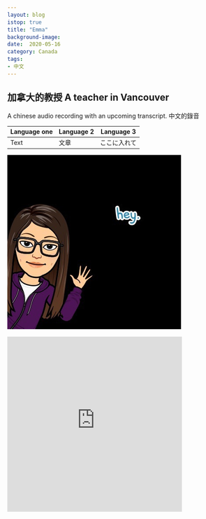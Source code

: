 ```yaml
---
layout: blog
istop: true
title: "Emma"
background-image: 
date:  2020-05-16
category: Canada
tags:
- 中文
---
```

 
 <!-- Text content 
Pleasde delete anything you don't want -->

## 加拿大的教授 A teacher in Vancouver
 
 A chinese audio recording with an upcoming transcript. 中文的錄音

 <!-- If you want to do a table -->

 <!-- If you want to do a table -->


| Language one | Language 2 | Language 3 |
| -------- | -------- | -------- |
| Text     | 文章     | ここに入れて     |



<!-- Code snippet for image (insert the link to the image)

Please copy and paste the same image in your backgroudn image here. Or any other publicly available JPG. -->


![](/assets/images/ruby-teacher.jpg) 

<!-- Paste the iframe link to the audio below -->


<iframe title="ruby teacher" height="400" width="400" style="border: none;" scrolling="no" data-name="pb-iframe-player" src="https://www.podbean.com/media/player/8spqh-dca22b?from=yiiadmin&download=1&version=1&vjs=1&skin=1&auto=0&download=1&pbad=1"></iframe>